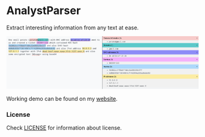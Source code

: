 # AnalystParser

Extract interesting information from any text at ease.

![demo](misc/demo.png)


Working demo can be found on my [website](hhttps://kolacek.it/tools/ap/ "AnalystParser demo").

### License
Check [LICENSE](LICENSE) for information about license.
